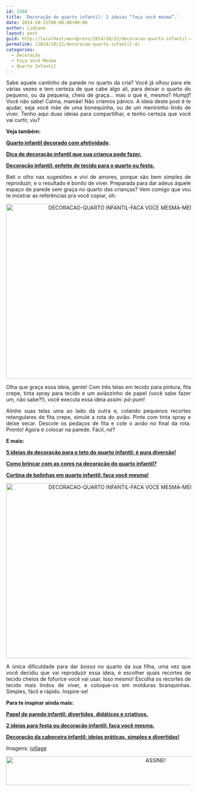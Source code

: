 ```yaml
---
id: 3360
title: 'Decoração do quarto infantil: 2 ideias “faça você mesma”.'
date: 2014-10-22T00:00:00+00:00
author: Lidiane
layout: post
guid: http://localhost/wordpress/2014/10/22/decoracao-quarto-infantil-4/
permalink: /2014/10/22/decoracao-quarto-infantil-4/
categories:
  - Decoração
  - Faça Você Mesma
  - Quarto Infantil
---
```

<p align="justify">
  Sabe aquele cantinho de parede no quarto da cria? Você já olhou para ele várias vezes e tem certeza de que cabe algo ali, para deixar o quarto do pequeno, ou da pequena, cheio de graça… mas o que é, mesmo? <em>Humpf</em>! Você não sabe! Calma, mamãe! Não criemos pânico. A ideia deste post é te ajudar, seja você mãe de uma bonequinha, ou de um menininho lindo de viver. Tenho aqui duas ideias para compartilhar, e tenho certeza que você vai curtir,<em> viu</em>?
</p>

<p align="justify">
  <strong>Veja também:</strong>
</p>

<p align="justify">
  <a href="http://www.trololodemulher.com.br/2014/09/19/quarto-infantil-decorado/" target="_blank"><strong>Quarto infantil decorado com afetividade</strong></a><strong>.</strong>
</p>

<p align="justify">
  <a href="http://www.trololodemulher.com.br/2013/05/29/decoracao-quarto-infantil-2/" target="_blank"><strong>Dica de decoração infantil que sua criança pode fazer.</strong></a>
</p>

<p align="justify">
  <a href="http://www.decoracaodacasa.com/decoracao-infantil/" target="_blank"><strong>Decoração infantil: enfeite de tecido para o quarto ou festa.</strong></a>
</p>

<p align="justify">
  Bati o olho nas sugestões e vivi de amores, porque são bem simples de reproduzir, e o resultado é bonito de viver. Preparada para dar adeus áquele espaço de parede sem graça no quarto das crianças? Vem comigo que vou te mostrar as referências pra você copiar, oh:
</p>

<p align="center">
  <a href="http://www.trololodemulher.com.br/blog/wp-content/uploads/2014/10/DECORACAO-QUARTO-INFANTIL-FACA-VOCE-MESMA-MENINO.jpg"><img class="alignnone size-full wp-image-10512" src="http://www.trololodemulher.com.br/blog/wp-content/uploads/2014/10/DECORACAO-QUARTO-INFANTIL-FACA-VOCE-MESMA-MENINO.jpg" alt="DECORACAO-QUARTO INFANTIL-FACA VOCE MESMA-MENINO" width="636" height="477" /></a>
</p>

<p align="justify">
  Olha que graça essa ideia, gente! Com três telas em tecido para pintura, fita crepe, tinta spray para tecido e um aviãozinho de papel (você sabe fazer um, não sabe?!), você executa essa ideia assim: <em>pá-pum</em>!
</p>

<p align="justify">
  Alinhe suas telas uma ao lado da outra e, colando pequenos recortes retangulares de fita crepe, simule a rota do avião. Pinte com tinta spray e deixe secar. Descole os pedaços de fita e cole o avião no final da rota. Pronto! Agora é colocar na parede. Fácil, <em>né</em>?
</p>

<p align="justify">
  <strong>E mais:</strong>
</p>

<p align="justify">
  <a href="http://www.decoracaodacasa.com/decoracao-teto-quarto-infantil/" target="_blank"><strong>5 ideias de decoração para o teto do quarto infantil: é pura diversão!</strong></a>
</p>

<p align="justify">
  <a href="http://www.decoracaodacasa.com/decoracao-quarto-infantil-3/" target="_blank"><strong>Como brincar com as cores na decoração do quarto infantil?</strong></a>
</p>

<p align="justify">
  <a href="http://www.decoracaodacasa.com/cortina-quarto-infantil/" target="_blank"><strong>Cortina de bolinhas em quarto infantil: faça você mesma!</strong></a>
</p>

<p align="center">
  <a href="http://www.trololodemulher.com.br/blog/wp-content/uploads/2014/10/DECORACAO-QUARTO-INFANTIL-FACA-VOCE-MESMA-MENINA.jpg"><img class="alignnone size-full wp-image-10511" src="http://www.trololodemulher.com.br/blog/wp-content/uploads/2014/10/DECORACAO-QUARTO-INFANTIL-FACA-VOCE-MESMA-MENINA.jpg" alt="DECORACAO-QUARTO INFANTIL-FACA VOCE MESMA-MENINA" width="636" height="477" /></a>
</p>

<p align="justify">
  A única dificuldade para dar <em>bossa</em> no quarto da sua filha, uma vez que você decidiu que vai reproduzir essa ideia, é escolher quais recortes de tecido cheios de fofurice você vai usar. Isso mesmo! Escolha os recortes de tecido mais lindos de viver, e coloque-os em molduras branquinhas. Simples, fácil e rápido. Inspire-se!
</p>

<p align="justify">
  <strong>Para te inspirar ainda mais:</strong>
</p>

<p align="justify">
  <a href="http://www.decoracaodacasa.com/papel-parede-infantil/" target="_blank"><strong>Papel de parede infantil: divertidos, didáticos e criativos.</strong></a>
</p>

<p align="justify">
  <a href="http://www.decoracaodacasa.com/festa-decoracao-infantil/" target="_blank"><strong>2 ideias para festa ou decoração infantil: faça você mesma.</strong></a>
</p>

<p align="justify">
  <a href="http://www.decoracaodacasa.com/decoracao-quarto-infantil-2/" target="_blank"><strong>Decoração da cabeceira infantil: ideias práticas, simples e divertidas!</strong></a>
</p>

<p align="justify">
  Imagens: <a href="http://www.ivillage.com/" target="_blank">ivillage</a>
</p>

<p align="center">
  <a href="http://feedburner.google.com/fb/a/mailverify?uri=blogbichafemea&loc=pt_BR" target="_blank"><img class="alignnone size-full wp-image-10439" src="http://www.trololodemulher.com.br/blog/wp-content/uploads/2014/09/ASSINE.png" alt="ASSINE!" width="800" height="78" /></a>
</p>

<p align="center">
  <p align="justify">